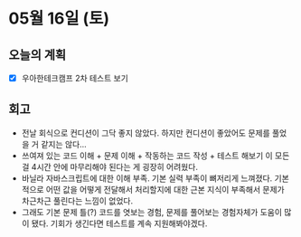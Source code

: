 # 05월 16일 \(토\)

## 오늘의 계획

* [x] 우아한테크캠프 2차 테스트 보기

## 회고

* 전날 회식으로 컨디션이 그닥 좋지 않았다. 하지만 컨디션이 좋았어도 문제를 풀었을 거 같지는 않다...
* 쓰여져 있는 코드 이해 + 문제 이해 + 작동하는 코드 작성 + 테스트 해보기 이 모든 걸 4시간 안에 마무리해야 된다는 게 굉장히 어려웠다.
* 바닐라 자바스크립트에 대한 이해 부족. 기본 실력 부족이 뼈저리게 느껴졌다. 기본적으로 어떤 값을 어떻게 전달해서 처리할지에 대한 근본 지식이 부족해서 문제가 차근차근 풀린다는 느낌이 없었다.
* 그래도 기본 문제 틀\(?\) 코드를 엿보는 경험, 문제를 풀어보는 경험자체가 도움이 많이 됐다. 기회가 생긴다면 테스트를 계속 지원해봐야겠다.

